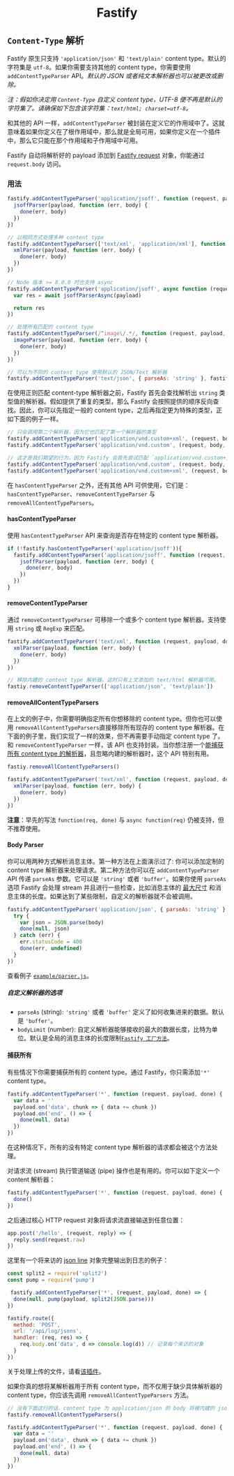 <h1 align="center">Fastify</h1>

## `Content-Type` 解析
Fastify 原生只支持 `'application/json'` 和 `'text/plain'` content type。默认的字符集是 `utf-8`。如果你需要支持其他的 content type，你需要使用 `addContentTypeParser` API。*默认的 JSON 或者纯文本解析器也可以被更改或删除。*

*注：假如你决定用 `Content-Type` 自定义 content type，UTF-8 便不再是默认的字符集了。请确保如下包含该字符集：`text/html; charset=utf-8`。*

和其他的 API 一样，`addContentTypeParser` 被封装在定义它的作用域中了。这就意味着如果你定义在了根作用域中，那么就是全局可用，如果你定义在一个插件中，那么它只能在那个作用域和子作用域中可用。

Fastify 自动将解析好的 payload 添加到 [Fastify request](Request.md) 对象，你能通过 `request.body` 访问。

### 用法
```js
fastify.addContentTypeParser('application/jsoff', function (request, payload, done) {
  jsoffParser(payload, function (err, body) {
    done(err, body)
  })
})

// 以相同方式处理多种 content type
fastify.addContentTypeParser(['text/xml', 'application/xml'], function (request, payload, done) {
  xmlParser(payload, function (err, body) {
    done(err, body)
  })
})

// Node 版本 >= 8.0.0 时也支持 async
fastify.addContentTypeParser('application/jsoff', async function (request, payload) {
  var res = await jsoffParserAsync(payload)

  return res
})

// 处理所有匹配的 content type 
fastify.addContentTypeParser(/^image\/.*/, function (request, payload, done) {
  imageParser(payload, function (err, body) {
    done(err, body)
  })
})

// 可以为不同的 content type 使用默认的 JSON/Text 解析器
fastify.addContentTypeParser('text/json', { parseAs: 'string' }, fastify.getDefaultJsonParser('ignore', 'ignore'))
```

在使用正则匹配 content-type 解析器之前，Fastify 首先会查找解析出 `string` 类型值的解析器。假如提供了重复的类型，那么 Fastify 会按照提供的顺序反向查找。因此，你可以先指定一般的 content type，之后再指定更为特殊的类型，正如下面的例子一样。

```js
// 只会调用第二个解析器，因为它也匹配了第一个解析器的类型
fastify.addContentTypeParser('application/vnd.custom+xml', (request, body, done) => {} )
fastify.addContentTypeParser('application/vnd.custom', (request, body, done) => {} )

// 这才是我们期望的行为。因为 Fastify 会首先尝试匹配 `application/vnd.custom+xml` content type 解析器
fastify.addContentTypeParser('application/vnd.custom', (request, body, done) => {} )
fastify.addContentTypeParser('application/vnd.custom+xml', (request, body, done) => {} )
```

在 `hasContentTypeParser` 之外，还有其他 API 可供使用，它们是：`hasContentTypeParser`、`removeContentTypeParser` 与 `removeAllContentTypeParsers`。

#### hasContentTypeParser

使用 `hasContentTypeParser` API 来查询是否存在特定的 content type 解析器。

```js
if (!fastify.hasContentTypeParser('application/jsoff')){
  fastify.addContentTypeParser('application/jsoff', function (request, payload, done) {
    jsoffParser(payload, function (err, body) {
      done(err, body)
    })
  })
}
```

#### removeContentTypeParser

通过 `removeContentTypeParser` 可移除一个或多个 content type 解析器。支持使用 `string` 或
`RegExp` 来匹配。

```js
fastify.addContentTypeParser('text/xml', function (request, payload, done) {
  xmlParser(payload, function (err, body) {
    done(err, body)
  })
})

// 移除内建的 content type 解析器。这时只有上文添加的 text/html 解析器可用。
fastiy.removeContentTypeParser(['application/json', 'text/plain'])
```

#### removeAllContentTypeParsers

在上文的例子中，你需要明确指定所有你想移除的 content type。但你也可以使用 `removeAllContentTypeParsers`直接移除所有现存的 content type 解析器。在下面的例子里，我们实现了一样的效果，但不再需要手动指定 content type 了。和 `removeContentTypeParser` 一样，该 API 也支持封装。当你想注册一个[能捕获所有 content type 的解析器](#Catch-All)，且忽略内建的解析器时，这个 API 特别有用。

```js
fastiy.removeAllContentTypeParsers()

fastify.addContentTypeParser('text/xml', function (request, payload, done) {
  xmlParser(payload, function (err, body) {
    done(err, body)
  })
})
```

**注意**：早先的写法 `function(req, done)` 与 `async function(req)` 仍被支持，但不推荐使用。

#### Body Parser

你可以用两种方式解析消息主体。第一种方法在上面演示过了: 你可以添加定制的 content type 解析器来处理请求。第二种方法你可以在 `addContentTypeParser`  API 传递 `parseAs` 参数。它可以是 `'string'` 或者 `'buffer'`。如果你使用 `parseAs` 选项 Fastify 会处理 stream 并且进行一些检查，比如消息主体的 [最大尺寸](Factory.md#factory-body-limit) 和消息主体的长度。如果达到了某些限制，自定义的解析器就不会被调用。

```js
fastify.addContentTypeParser('application/json', { parseAs: 'string' }, function (req, body, done) {
  try {
    var json = JSON.parse(body)
    done(null, json)
  } catch (err) {
    err.statusCode = 400
    done(err, undefined)
  }
})
```

查看例子 [`example/parser.js`](https://github.com/fastify/fastify/blob/master/examples/parser.js)。

##### 自定义解析器的选项
+ `parseAs` (string): `'string'` 或者 `'buffer'` 定义了如何收集进来的数据。默认是 `'buffer'`。
+ `bodyLimit` (number): 自定义解析器能够接收的最大的数据长度，比特为单位。默认是全局的消息主体的长度限制[`Fastify 工厂方法`](Factory.md#bodylimit)。

#### 捕获所有

有些情况下你需要捕获所有的 content type。通过 Fastify，你只需添加`'*'` content type。

```js
fastify.addContentTypeParser('*', function (request, payload, done) {
  var data = ''
  payload.on('data', chunk => { data += chunk })
  payload.on('end', () => {
    done(null, data)
  })
})
```

在这种情况下，所有的没有特定 content type 解析器的请求都会被这个方法处理。

对请求流 (stream) 执行管道输送 (pipe) 操作也是有用的。你可以如下定义一个 content 解析器：

```js
fastify.addContentTypeParser('*', function (request, payload, done) {
  done()
})
```

之后通过核心 HTTP request 对象将请求流直接输送到任意位置：

```js
app.post('/hello', (request, reply) => {
  reply.send(request.raw)
})
```

这里有一个将来访的 [json line](https://jsonlines.org/) 对象完整输出到日志的例子：

```js
const split2 = require('split2')
const pump = require('pump')

 fastify.addContentTypeParser('*', (request, payload, done) => {
  done(null, pump(payload, split2(JSON.parse)))
})

fastify.route({
  method: 'POST',
  url: '/api/log/jsons',
  handler: (req, res) => {
    req.body.on('data', d => console.log(d)) // 记录每个来访的对象
  }
})
```

关于处理上传的文件，请看[该插件](https://github.com/fastify/fastify-multipart)。

如果你真的想将某解析器用于所有 content type，而不仅用于缺少具体解析器的 content type，你应该先调用 `removeAllContentTypeParsers` 方法。

```js
// 没有下面这行的话，content type 为 application/json 的 body 将被内建的 json 解析器处理。
fastify.removeAllContentTypeParsers()

fastify.addContentTypeParser('*', function (request, payload, done) {
  var data = ''
  payload.on('data', chunk => { data += chunk })
  payload.on('end', () => {
    done(null, data)
  })
})
```